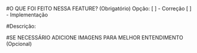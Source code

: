 #O QUE FOI FEITO NESSA FEATURE? (Obrigatório)
Opção:
[ ] - Correção
[ ] - Implementação

#Descrição:

#SE NECESSÁRIO ADICIONE IMAGENS PARA MELHOR ENTENDIMENTO (Opcional)
